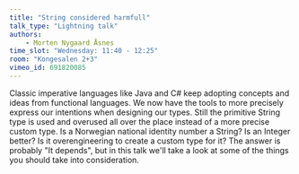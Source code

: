 ```yaml
---
title: "String considered harmfull"
talk_type: "Lightning talk"
authors:
    - Morten Nygaard Åsnes
time_slot: "Wednesday: 11:40 - 12:25"
room: "Kongesalen 2+3"
vimeo_id: 691820085
---
```

Classic imperative languages like Java and C# keep adopting concepts and ideas from functional languages. We now have the tools to more precisely express our intentions when designing our types. Still the primitive String type is used and overused all over the place instead of a more precise custom type. Is a Norwegian national identity number a String? Is an Integer better? Is it overengineering to create a custom type for it? The answer is probably "It depends", but in this talk we'll take a look at some of the things you should take into consideration.
